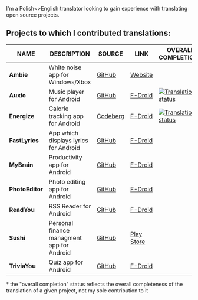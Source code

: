 I'm a Polish<>English translator looking to gain experience with translating open source projects.

Projects to which I contributed translations:
---------------------------------------------------------
| NAME | DESCRIPTION | SOURCE | LINK | OVERALL COMPLETION* |
| -------- | -------- | -------- | ---------- | --------- |
| **Ambie** | White noise app for Windows/Xbox | [GitHub](https://github.com/jenius-apps/ambie) | [Website](https://ambieapp.com/) | |
| **Auxio** | Music player for Android | [GitHub](https://github.com/OxygenCobalt/Auxio) | [F-Droid](https://f-droid.org/packages/org.oxycblt.auxio/) | [![Translation status](https://hosted.weblate.org/widget/auxio/strings/pl/svg-badge.svg)](https://hosted.weblate.org/engage/auxio/-/pl/)
| **Energize** | Calorie tracking app for Android | [Codeberg](https://codeberg.org/epinez/Energize) | [F-Droid](https://f-droid.org/pl/packages/com.flasskamp.energize/) | [![Translation status](https://hosted.weblate.org/widget/energize/energize/pl/svg-badge.svg)](https://hosted.weblate.org/engage/energize/-/pl/) |
| **FastLyrics** | App which displays lyrics for Android |[GitHub](https://github.com/TecCheck/FastLyrics) | [F-Droid](https://f-droid.org/en/packages/io.github.teccheck.fastlyrics/)
| **MyBrain** | Productivity app for Android | [GitHub](https://github.com/mhss1/MyBrain) | [F-Droid](https://f-droid.org/packages/com.mhss.app.mybrain/)
| **PhotoEditor** | Photo editing app for Android | [GitHub](https://github.com/burhanrashid52/PhotoEditor) | [F-Droid](https://f-droid.org/en/packages/com.burhanrashid52.photoediting/)
| **ReadYou** | RSS Reader for Android | [GitHub](https://github.com/Ashinch/ReadYou) | [F-Droid](https://f-droid.org/packages/me.ash.reader/)
| **Sushi** | Personal finance managment app for Android | [GitHub](https://github.com/jerameel/sushi) | [Play Store](https://play.google.com/store/apps/details?id=com.jerameeldelosreyes.sushi)
| **TriviaYou** | Quiz app for Android | [GitHub](https://github.com/Bnyro/TriviaYou) | [F-Droid](https://f-droid.org/packages/com.bnyro.trivia/)

\* the "overall completion" status reflects the overall completeness of the translation of a given project, not my sole contribution to it
